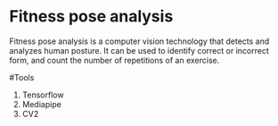 # Fitness pose analysis
Fitness pose analysis is a computer vision technology that detects and analyzes human posture. It can be used to identify correct or incorrect form, and count the number of repetitions of an exercise.

#Tools
1. Tensorflow
2. Mediapipe
3. CV2
